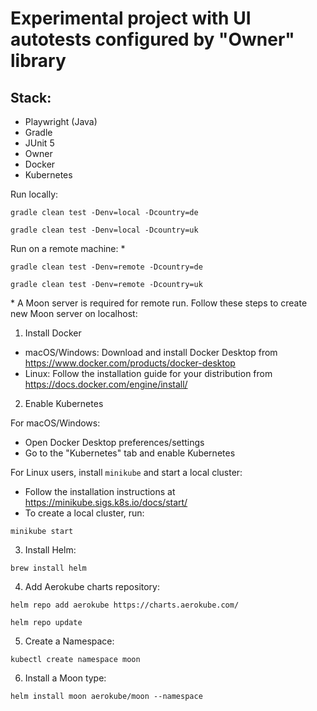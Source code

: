# Experimental project with UI autotests configured by "Owner" library

## Stack: 
- Playwright (Java)
- Gradle
- JUnit 5
- Owner
- Docker
- Kubernetes

Run locally:  
```
gradle clean test -Denv=local -Dcountry=de
```
```
gradle clean test -Denv=local -Dcountry=uk
```

Run on a remote machine: &#42;

```
gradle clean test -Denv=remote -Dcountry=de
```
```
gradle clean test -Denv=remote -Dcountry=uk
```

&#42; A Moon server is required for remote run. Follow these steps to create new Moon server on localhost:

1. Install Docker
 - macOS/Windows: Download and install Docker Desktop from https://www.docker.com/products/docker-desktop
 - Linux: Follow the installation guide for your distribution from https://docs.docker.com/engine/install/
   
2. Enable Kubernetes

For macOS/Windows:
- Open Docker Desktop preferences/settings
- Go to the "Kubernetes" tab and enable Kubernetes

For Linux users, install `minikube` and start a local cluster:
- Follow the installation instructions at https://minikube.sigs.k8s.io/docs/start/
- To create a local cluster, run:
```
minikube start
```

3. Install Helm:
```
brew install helm
```

4. Add Aerokube charts repository:
```
helm repo add aerokube https://charts.aerokube.com/
```
```
helm repo update
```

5. Create a Namespace:
```
kubectl create namespace moon
```

6. Install a Moon type:
```
helm install moon aerokube/moon --namespace
```
